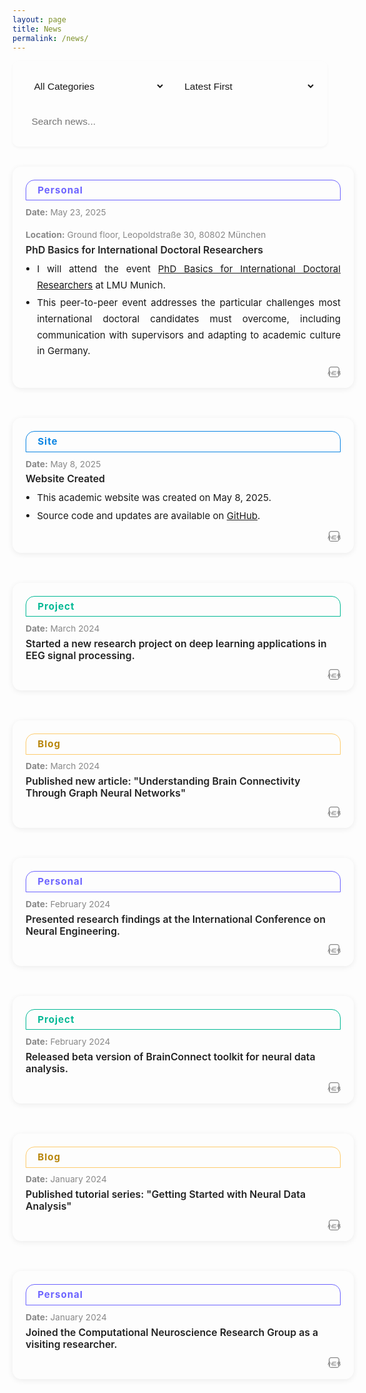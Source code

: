 ```yaml
---
layout: page
title: News
permalink: /news/
---
```


<style>
body .page-content {
    max-width: 900px !important;
    margin: 0 auto !important;
    padding: 2rem 1rem !important;
}
.news-controls {
    display: flex;
    gap: 1rem;
    margin-bottom: 2rem;
    flex-wrap: wrap;
    background: var(--bg-color-secondary);
    padding: 1.2rem;
    border-radius: 10px;
    box-shadow: 0 2px 4px rgba(0,0,0,0.04);
}
.control-item {
    flex: 1;
    min-width: 180px;
}
.control-item select, .control-item input {
    width: 100%;
    padding: 0.7rem;
    border: 1px solid var(--border-color);
    border-radius: 7px;
    background: var(--bg-color);
    color: var(--text-color);
    font-size: 0.97rem;
    transition: all 0.3s;
}
.control-item select:hover, .control-item input:hover {
    border-color: #999;
}
.control-item select:focus, .control-item input:focus {
    outline: none;
    border-color: var(--accent-color);
    box-shadow: 0 0 0 2px rgba(var(--accent-color-rgb), 0.1);
}
.news-list {
    display: flex;
    flex-direction: column;
    gap: 1.5rem;
    margin: 2rem 0;
}
.news-card {
    background: var(--bg-color-secondary);
    border-radius: 14px;
    box-shadow: 0 2px 10px rgba(0,0,0,0.07);
    margin-bottom: 1.5rem;
    padding: 1.5em 1.5em 1.1em 1.5em;
    min-width: 0;
    position: relative;
    transition: box-shadow 0.2s;
    width: 700px;
    max-width: 100%;
    margin-left: auto;
    margin-right: auto;
}
.news-card:hover {
    box-shadow: 0 6px 20px rgba(0,0,0,0.13);
}
.news-tag {
    display: block;
    width: 100%;
    border: 1.5px solid #bbb;
    border-radius: 14px 14px 0 0;
    font-size: 1.08em;
    font-weight: bold;
    text-align: left;
    line-height: 2.1em;
    letter-spacing: 1px;
    color: #333;
    background: transparent;
    margin-bottom: 0.7em;
    padding-left: 1.2em;
    box-sizing: border-box;
}
.news-tag.personal { border-color: #6c63ff; color: #6c63ff; }
.news-tag.project { border-color: #00b894; color: #00b894; }
.news-tag.site { border-color: #0984e3; color: #0984e3; }
.news-tag.blog { border-color: #fdcb6e; color: #b8860b; }
.news-info {
    font-size: 0.98em;
    color: #888;
    margin-bottom: 0.5em;
    display: flex;
    flex-wrap: wrap;
    gap: 1.5em;
}
.news-info span { display: block; min-width: 120px; }
.news-title {
    font-size: 1.13em;
    font-weight: 600;
    color: #fff !important;
    margin-bottom: 0.3em;
    margin-top: 0.1em;
}
html.dark .news-title,
:root.dark .news-title {
    color: #fff !important;
}
html:not(.dark) .news-title,
:root:not(.dark) .news-title {
    color: #222 !important;
}
.news-points {
    margin: 0.5em 0 0.5em 0;
    padding-left: 1.2em;
    font-size: 1.08em;
    color: var(--text-color);
    text-align: justify;
    line-height: 1.7;
}
.news-points li {
    margin-bottom: 0.2em;
}
.news-social-share {
    display: flex;
    gap: 0.7em;
    margin-top: 0.7em;
    justify-content: flex-end;
}
.news-social-share a {
    color: #888;
    font-size: 1.25em;
    transition: color 0.2s;
}
.news-social-share a:hover {
    color: var(--accent-color, #6c63ff);
}
.news-tools {
    position: absolute;
    right: 1.2em;
    bottom: 1.1em;
    margin-top: 0;
}
.tool-button {
    padding: 0.32rem 0.8rem;
    border: 1px solid #ddd;
    border-radius: 4px;
    background: transparent;
    color: #666;
    cursor: pointer;
    transition: all 0.2s;
    display: flex;
    align-items: center;
    gap: 0.25rem;
    font-size: 0.97rem;
}
.tool-button:hover {
    background: var(--accent-color);
    color: #fff;
    border-color: var(--accent-color);
}
.pagination {
    display: flex;
    justify-content: center;
    align-items: center;
    gap: 0.5rem;
    margin: 2rem 0;
    padding: 1rem;
}
.pagination-button {
    padding: 0.5rem 1rem;
    border: 1px solid var(--border-color);
    border-radius: 4px;
    background: var(--bg-color);
    color: var(--text-color);
    cursor: pointer;
    transition: all 0.3s;
    font-size: 0.9rem;
    min-width: 40px;
    display: flex;
    align-items: center;
    justify-content: center;
}
.pagination-button:hover:not(:disabled) {
    background: var(--accent-color);
    color: white;
    border-color: var(--accent-color);
    transform: translateY(-1px);
}
.pagination-button.active {
    background: var(--accent-color);
    color: white;
    border-color: var(--accent-color);
    font-weight: bold;
}
.pagination-button:disabled {
    opacity: 0.5;
    cursor: not-allowed;
    background: var(--bg-color-secondary);
}
@media (max-width: 768px) {
    .news-controls { flex-direction: column; }
    .news-list { gap: 1rem; }
    .news-card { padding: 1.1em 0.7em 1em 0.7em; width: 100%; max-width: 100%; }
    .news-tag { font-size: 1em; padding-left: 0.7em; }
    .news-info { gap: 0.7em; font-size: 0.95em; }
    .news-title { font-size: 1em; }
    .news-points { font-size: 0.97em; }
}
body.dark .news-card .news-title,
html[data-theme="dark"] .news-card .news-title {
    color: #fff !important;
}
.news-social-share .share-xiaohongshu svg {
    color: #888;
    transition: color 0.2s;
}
.news-social-share .share-xiaohongshu:hover svg {
    color: #ff2442;
}
</style>

<div class="news-controls">
    <div class="control-item">
        <select id="newsFilter" onchange="filterNews()">
            <option value="all">All Categories</option>
            <option value="personal">Personal</option>
            <option value="project">Project</option>
            <option value="site">Site</option>
            <option value="blog">Blog</option>
        </select>
    </div>
    <div class="control-item">
        <select id="newsSort" onchange="sortNews()">
            <option value="date-desc" selected>Latest First</option>
            <option value="date-asc">Oldest First</option>
        </select>
    </div>
    <div class="control-item">
        <input type="text" id="newsSearch" placeholder="Search news..." onkeyup="searchNews()">
    </div>
</div>

<div class="news-list" id="newsList">
    <div class="news-card" data-category="personal">
        <span class="news-tag personal">Personal</span>
        <div class="news-info">
            <span><b>Date:</b> May 23, 2025</span>
            <span><b>Location:</b> Ground floor, Leopoldstraße 30, 80802 München</span>
        </div>
        <div class="news-title">
            PhD Basics for International Doctoral Researchers
        </div>
        <ul class="news-points">
            <li>I will attend the event <a href="https://www.portal.graduatecenter.lmu.de/gc/de/phd_basics_internationals_2025" target="_blank">PhD Basics for International Doctoral Researchers</a> at LMU Munich.</li>
            <li>This peer-to-peer event addresses the particular challenges most international doctoral candidates must overcome, including communication with supervisors and adapting to academic culture in Germany.</li>
        </ul>
        <div class="news-social-share">
            <a href="#" class="share-twitter" title="Share on Twitter" target="_blank"><i class="fab fa-twitter"></i></a>
            <a href="#" class="share-linkedin" title="Share on LinkedIn" target="_blank"><i class="fab fa-linkedin"></i></a>
            <a href="#" class="share-facebook" title="Share on Facebook" target="_blank"><i class="fab fa-facebook"></i></a>
            <a href="#" class="share-wechat" title="分享到微信"><i class="fab fa-weixin"></i></a>
            <a href="#" class="share-xiaohongshu" title="分享到小红书" target="_blank" style="display:inline-block;vertical-align:middle;">
                <svg viewBox="0 0 48 48" width="1.2em" height="1.2em" fill="currentColor" style="display:inline-block;vertical-align:middle;">
                    <rect x="6" y="6" width="36" height="36" rx="8" fill="none" stroke="currentColor" stroke-width="3"/>
                    <text x="50%" y="62%" text-anchor="middle" fill="currentColor" font-size="16" font-family="Arial" dy=".3em" font-weight="bold">小红书</text>
                </svg>
            </a>
        </div>
    </div>
    <div class="news-card" data-category="site">
        <span class="news-tag site">Site</span>
        <div class="news-info">
            <span><b>Date:</b> May 8, 2025</span>
        </div>
        <div class="news-title">
            Website Created
        </div>
        <ul class="news-points">
            <li>This academic website was created on May 8, 2025.</li>
            <li>Source code and updates are available on <a href="https://github.com/JunlinJing/jjing-neuro" target="_blank">GitHub</a>.</li>
        </ul>
        <div class="news-social-share">
            <a href="#" class="share-twitter" title="Share on Twitter" target="_blank"><i class="fab fa-twitter"></i></a>
            <a href="#" class="share-linkedin" title="Share on LinkedIn" target="_blank"><i class="fab fa-linkedin"></i></a>
            <a href="#" class="share-facebook" title="Share on Facebook" target="_blank"><i class="fab fa-facebook"></i></a>
            <a href="#" class="share-wechat" title="分享到微信"><i class="fab fa-weixin"></i></a>
            <a href="#" class="share-xiaohongshu" title="分享到小红书" target="_blank" style="display:inline-block;vertical-align:middle;">
                <svg viewBox="0 0 48 48" width="1.2em" height="1.2em" fill="currentColor" style="display:inline-block;vertical-align:middle;">
                    <rect x="6" y="6" width="36" height="36" rx="8" fill="none" stroke="currentColor" stroke-width="3"/>
                    <text x="50%" y="62%" text-anchor="middle" fill="currentColor" font-size="16" font-family="Arial" dy=".3em" font-weight="bold">小红书</text>
                </svg>
            </a>
        </div>
    </div>
    <div class="news-card" data-category="project">
        <span class="news-tag project">Project</span>
        <div class="news-info">
            <span><b>Date:</b> March 2024</span>
        </div>
        <div class="news-title">
            Started a new research project on deep learning applications in EEG signal processing.
        </div>
        <div class="news-social-share">
            <a href="#" class="share-twitter" title="Share on Twitter" target="_blank"><i class="fab fa-twitter"></i></a>
            <a href="#" class="share-linkedin" title="Share on LinkedIn" target="_blank"><i class="fab fa-linkedin"></i></a>
            <a href="#" class="share-facebook" title="Share on Facebook" target="_blank"><i class="fab fa-facebook"></i></a>
            <a href="#" class="share-wechat" title="分享到微信"><i class="fab fa-weixin"></i></a>
            <a href="#" class="share-xiaohongshu" title="分享到小红书" target="_blank" style="display:inline-block;vertical-align:middle;">
                <svg viewBox="0 0 48 48" width="1.2em" height="1.2em" fill="currentColor" style="display:inline-block;vertical-align:middle;">
                    <rect x="6" y="6" width="36" height="36" rx="8" fill="none" stroke="currentColor" stroke-width="3"/>
                    <text x="50%" y="62%" text-anchor="middle" fill="currentColor" font-size="16" font-family="Arial" dy=".3em" font-weight="bold">小红书</text>
                </svg>
            </a>
        </div>
    </div>
    <div class="news-card" data-category="blog">
        <span class="news-tag blog">Blog</span>
        <div class="news-info">
            <span><b>Date:</b> March 2024</span>
        </div>
        <div class="news-title">
            Published new article: "Understanding Brain Connectivity Through Graph Neural Networks"
        </div>
        <div class="news-social-share">
            <a href="#" class="share-twitter" title="Share on Twitter" target="_blank"><i class="fab fa-twitter"></i></a>
            <a href="#" class="share-linkedin" title="Share on LinkedIn" target="_blank"><i class="fab fa-linkedin"></i></a>
            <a href="#" class="share-facebook" title="Share on Facebook" target="_blank"><i class="fab fa-facebook"></i></a>
            <a href="#" class="share-wechat" title="分享到微信"><i class="fab fa-weixin"></i></a>
            <a href="#" class="share-xiaohongshu" title="分享到小红书" target="_blank" style="display:inline-block;vertical-align:middle;">
                <svg viewBox="0 0 48 48" width="1.2em" height="1.2em" fill="currentColor" style="display:inline-block;vertical-align:middle;">
                    <rect x="6" y="6" width="36" height="36" rx="8" fill="none" stroke="currentColor" stroke-width="3"/>
                    <text x="50%" y="62%" text-anchor="middle" fill="currentColor" font-size="16" font-family="Arial" dy=".3em" font-weight="bold">小红书</text>
                </svg>
            </a>
        </div>
    </div>
    <div class="news-card" data-category="personal">
        <span class="news-tag personal">Personal</span>
        <div class="news-info">
            <span><b>Date:</b> February 2024</span>
        </div>
        <div class="news-title">
            Presented research findings at the International Conference on Neural Engineering.
        </div>
        <div class="news-social-share">
            <a href="#" class="share-twitter" title="Share on Twitter" target="_blank"><i class="fab fa-twitter"></i></a>
            <a href="#" class="share-linkedin" title="Share on LinkedIn" target="_blank"><i class="fab fa-linkedin"></i></a>
            <a href="#" class="share-facebook" title="Share on Facebook" target="_blank"><i class="fab fa-facebook"></i></a>
            <a href="#" class="share-wechat" title="分享到微信"><i class="fab fa-weixin"></i></a>
            <a href="#" class="share-xiaohongshu" title="分享到小红书" target="_blank" style="display:inline-block;vertical-align:middle;">
                <svg viewBox="0 0 48 48" width="1.2em" height="1.2em" fill="currentColor" style="display:inline-block;vertical-align:middle;">
                    <rect x="6" y="6" width="36" height="36" rx="8" fill="none" stroke="currentColor" stroke-width="3"/>
                    <text x="50%" y="62%" text-anchor="middle" fill="currentColor" font-size="16" font-family="Arial" dy=".3em" font-weight="bold">小红书</text>
                </svg>
            </a>
        </div>
    </div>
    <div class="news-card" data-category="project">
        <span class="news-tag project">Project</span>
        <div class="news-info">
            <span><b>Date:</b> February 2024</span>
        </div>
        <div class="news-title">
            Released beta version of BrainConnect toolkit for neural data analysis.
        </div>
        <div class="news-social-share">
            <a href="#" class="share-twitter" title="Share on Twitter" target="_blank"><i class="fab fa-twitter"></i></a>
            <a href="#" class="share-linkedin" title="Share on LinkedIn" target="_blank"><i class="fab fa-linkedin"></i></a>
            <a href="#" class="share-facebook" title="Share on Facebook" target="_blank"><i class="fab fa-facebook"></i></a>
            <a href="#" class="share-wechat" title="分享到微信"><i class="fab fa-weixin"></i></a>
            <a href="#" class="share-xiaohongshu" title="分享到小红书" target="_blank" style="display:inline-block;vertical-align:middle;">
                <svg viewBox="0 0 48 48" width="1.2em" height="1.2em" fill="currentColor" style="display:inline-block;vertical-align:middle;">
                    <rect x="6" y="6" width="36" height="36" rx="8" fill="none" stroke="currentColor" stroke-width="3"/>
                    <text x="50%" y="62%" text-anchor="middle" fill="currentColor" font-size="16" font-family="Arial" dy=".3em" font-weight="bold">小红书</text>
                </svg>
            </a>
        </div>
    </div>
    <div class="news-card" data-category="blog">
        <span class="news-tag blog">Blog</span>
        <div class="news-info">
            <span><b>Date:</b> January 2024</span>
        </div>
        <div class="news-title">
            Published tutorial series: "Getting Started with Neural Data Analysis"
        </div>
        <div class="news-social-share">
            <a href="#" class="share-twitter" title="Share on Twitter" target="_blank"><i class="fab fa-twitter"></i></a>
            <a href="#" class="share-linkedin" title="Share on LinkedIn" target="_blank"><i class="fab fa-linkedin"></i></a>
            <a href="#" class="share-facebook" title="Share on Facebook" target="_blank"><i class="fab fa-facebook"></i></a>
            <a href="#" class="share-wechat" title="分享到微信"><i class="fab fa-weixin"></i></a>
            <a href="#" class="share-xiaohongshu" title="分享到小红书" target="_blank" style="display:inline-block;vertical-align:middle;">
                <svg viewBox="0 0 48 48" width="1.2em" height="1.2em" fill="currentColor" style="display:inline-block;vertical-align:middle;">
                    <rect x="6" y="6" width="36" height="36" rx="8" fill="none" stroke="currentColor" stroke-width="3"/>
                    <text x="50%" y="62%" text-anchor="middle" fill="currentColor" font-size="16" font-family="Arial" dy=".3em" font-weight="bold">小红书</text>
                </svg>
            </a>
        </div>
    </div>
    <div class="news-card" data-category="personal">
        <span class="news-tag personal">Personal</span>
        <div class="news-info">
            <span><b>Date:</b> January 2024</span>
        </div>
        <div class="news-title">
            Joined the Computational Neuroscience Research Group as a visiting researcher.
        </div>
        <div class="news-social-share">
            <a href="#" class="share-twitter" title="Share on Twitter" target="_blank"><i class="fab fa-twitter"></i></a>
            <a href="#" class="share-linkedin" title="Share on LinkedIn" target="_blank"><i class="fab fa-linkedin"></i></a>
            <a href="#" class="share-facebook" title="Share on Facebook" target="_blank"><i class="fab fa-facebook"></i></a>
            <a href="#" class="share-wechat" title="分享到微信"><i class="fab fa-weixin"></i></a>
            <a href="#" class="share-xiaohongshu" title="分享到小红书" target="_blank" style="display:inline-block;vertical-align:middle;">
                <svg viewBox="0 0 48 48" width="1.2em" height="1.2em" fill="currentColor" style="display:inline-block;vertical-align:middle;">
                    <rect x="6" y="6" width="36" height="36" rx="8" fill="none" stroke="currentColor" stroke-width="3"/>
                    <text x="50%" y="62%" text-anchor="middle" fill="currentColor" font-size="16" font-family="Arial" dy=".3em" font-weight="bold">小红书</text>
                </svg>
            </a>
        </div>
    </div>
</div>

<div class="pagination"></div>

<script>
const ITEMS_PER_PAGE = 5;
let currentPage = 1;
let allNews = Array.from(document.querySelectorAll('.news-card'));

function renderNews() {
    const list = document.getElementById('newsList');
    list.innerHTML = '';
    let filtered = allNews.filter(item => item.style.display !== 'none');
    const start = (currentPage - 1) * ITEMS_PER_PAGE;
    const end = start + ITEMS_PER_PAGE;
    filtered.slice(start, end).forEach(item => list.appendChild(item));
}

function filterNews() {
    const filter = document.getElementById('newsFilter').value;
    const search = document.getElementById('newsSearch').value.toLowerCase();
    allNews.forEach(item => {
        const category = item.getAttribute('data-category');
        const content = item.querySelector('.news-title').textContent.toLowerCase();
        if ((filter === 'all' || category === filter) && content.includes(search)) {
            item.style.display = '';
        } else {
            item.style.display = 'none';
        }
    });
    currentPage = 1;
    updatePagination();
    renderNews();
}

function sortNews() {
    const sort = document.getElementById('newsSort').value;
    allNews.sort((a, b) => {
        const dateA = new Date(a.querySelector('.news-info span').textContent.split(': ')[1]);
        const dateB = new Date(b.querySelector('.news-info span').textContent.split(': ')[1]);
        return sort === 'date-desc' ? dateB - dateA : dateA - dateB;
    });
    currentPage = 1;
    renderNews();
}

function searchNews() {
    filterNews();
}

function updatePagination() {
    const visible = allNews.filter(item => item.style.display !== 'none');
    const totalPages = Math.ceil(visible.length / ITEMS_PER_PAGE);
    const pagination = document.querySelector('.pagination');
    pagination.innerHTML = '';
    if (totalPages > 1) {
        const prev = document.createElement('button');
        prev.className = 'pagination-button';
        prev.innerHTML = '<i class="fas fa-chevron-left"></i> Previous';
        prev.disabled = currentPage === 1;
        prev.onclick = () => { if(currentPage>1){currentPage--; renderNews(); updatePagination();} };
        pagination.appendChild(prev);
        for (let i = 1; i <= totalPages; i++) {
            const btn = document.createElement('button');
            btn.className = 'pagination-button' + (i === currentPage ? ' active' : '');
            btn.textContent = i;
            btn.onclick = () => { currentPage = i; renderNews(); updatePagination(); };
            pagination.appendChild(btn);
        }
        const next = document.createElement('button');
        next.className = 'pagination-button';
        next.innerHTML = 'Next <i class="fas fa-chevron-right"></i>';
        next.disabled = currentPage === totalPages;
        next.onclick = () => { if(currentPage<totalPages){currentPage++; renderNews(); updatePagination();} };
        pagination.appendChild(next);
    }
}

function updateEnhancedCalendarIcons() {
    document.querySelectorAll('.news-card').forEach(card => {
        const dateText = card.querySelector('.news-info span').textContent.split(': ')[1];
        const cal = card.querySelector('.calendar-icon.enhanced');
        if (!cal) return;
        // 提取月份和日数字
        const match = dateText.match(/([A-Za-z]+)\s(\d{1,2}),\s(\d{4})/);
        let month = '', day = '';
        if (match) {
            month = match[1].toUpperCase();
            day = match[2];
        }
        cal.querySelector('.calendar-month').textContent = month;
        cal.querySelector('.calendar-day').textContent = day;
        // 彩条颜色与类别呼应
        const cat = card.getAttribute('data-category');
        let color = '#6c63ff';
        if (cat === 'site') color = '#0984e3';
        if (cat === 'project') color = '#00b894';
        if (cat === 'blog') color = '#fdcb6e';
        cal.querySelector('.calendar-month').style.background = color;
        // Pill标签颜色
        const pill = card.querySelector('.news-tag');
        if (pill) pill.style.borderColor = color;
        if (pill && cat === 'blog') pill.style.color = '#333';
    });
}

function shareNews(btn) {
    const card = btn.closest('.news-card');
    const title = card.querySelector('.news-title')?.textContent || document.title;
    const url = window.location.href;
    const text = title + ' - ' + url;
    if (navigator.share) {
        navigator.share({
            title: title,
            text: title,
            url: url
        }).catch(() => {});
    } else {
        navigator.clipboard.writeText(text).then(() => {
            btn.textContent = 'Copied!';
            setTimeout(() => { btn.textContent = 'Share'; }, 1200);
        });
    }
}

document.querySelectorAll('.news-card').forEach(function(card) {
    var title = card.querySelector('.news-title')?.textContent || document.title;
    var url = window.location.href;
    card.querySelector('.share-twitter').href = `https://twitter.com/intent/tweet?text=${encodeURIComponent(title)}&url=${encodeURIComponent(url)}`;
    card.querySelector('.share-linkedin').href = `https://www.linkedin.com/shareArticle?mini=true&url=${encodeURIComponent(url)}&title=${encodeURIComponent(title)}`;
    card.querySelector('.share-facebook').href = `https://www.facebook.com/sharer/sharer.php?u=${encodeURIComponent(url)}`;
    card.querySelector('.share-xiaohongshu').href = `https://www.xiaohongshu.com/explore?title=${encodeURIComponent(title)}&url=${encodeURIComponent(url)}`;
    card.querySelector('.share-wechat').onclick = function(e) {
        e.preventDefault();
        showWeChatQR(url);
    };
});

function showWeChatQR(url) {
    var qr = document.createElement('div');
    qr.style.position = 'fixed';
    qr.style.left = '0';
    qr.style.top = '0';
    qr.style.width = '100vw';
    qr.style.height = '100vh';
    qr.style.background = 'rgba(0,0,0,0.5)';
    qr.style.display = 'flex';
    qr.style.alignItems = 'center';
    qr.style.justifyContent = 'center';
    qr.style.zIndex = '9999';
    qr.innerHTML = `<div style='background:#fff;padding:2em 2em 1em 2em;border-radius:12px;text-align:center;position:relative;'><div style='font-size:1.1em;margin-bottom:0.7em;'>微信扫码分享</div><img src='https://api.qrserver.com/v1/create-qr-code/?size=180x180&data=${encodeURIComponent(url)}' alt='WeChat QR'><div style='margin-top:0.7em;'><button onclick='this.parentNode.parentNode.parentNode.remove()' style='padding:0.4em 1.2em;border-radius:6px;border:1px solid #bbb;background:#f5f5f5;cursor:pointer;'>关闭</button></div></div>`;
    document.body.appendChild(qr);
}

document.addEventListener('DOMContentLoaded', function() {
    allNews = Array.from(document.querySelectorAll('.news-card'));
    filterNews();
    sortNews();
    updateEnhancedCalendarIcons();
});
</script>

<link rel="stylesheet" href="https://cdnjs.cloudflare.com/ajax/libs/font-awesome/5.15.4/css/all.min.css"> 